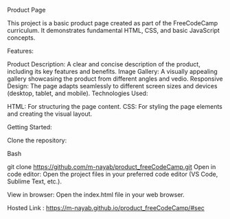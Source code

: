 Product Page

This project is a basic product page created as part of the FreeCodeCamp curriculum. It demonstrates fundamental HTML, CSS, and basic JavaScript concepts.

Features:

Product Description: A clear and concise description of the product, including its key features and benefits.
Image Gallery: A visually appealing gallery showcasing the product from different angles and vedio.
Responsive Design: The page adapts seamlessly to different screen sizes and devices (desktop, tablet, and mobile).
Technologies Used:

HTML: For structuring the page content.
CSS: For styling the page elements and creating the visual layout.


Getting Started:

Clone the repository:

Bash

git clone https://github.com/m-nayab/product_freeCodeCamp.git
Open in code editor: Open the project files in your preferred code editor (VS Code, Sublime Text, etc.).

View in browser: Open the index.html file in your web browser.


Hosted Link : https://m-nayab.github.io/product_freeCodeCamp/#sec
